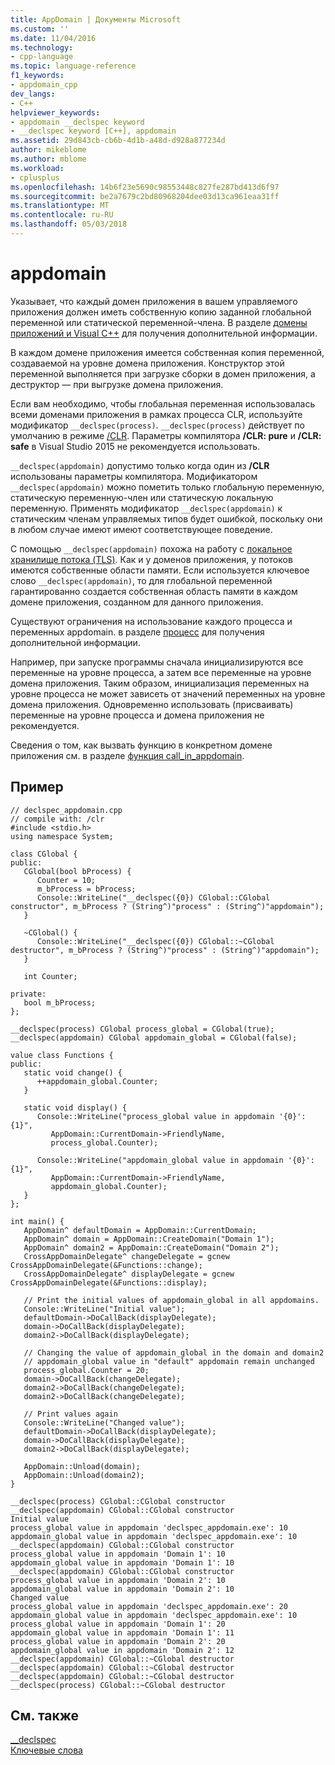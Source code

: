 ```yaml
---
title: AppDomain | Документы Microsoft
ms.custom: ''
ms.date: 11/04/2016
ms.technology:
- cpp-language
ms.topic: language-reference
f1_keywords:
- appdomain_cpp
dev_langs:
- C++
helpviewer_keywords:
- appdomain __declspec keyword
- __declspec keyword [C++], appdomain
ms.assetid: 29d843cb-cb6b-4d1b-a48d-d928a877234d
author: mikeblome
ms.author: mblome
ms.workload:
- cplusplus
ms.openlocfilehash: 14b6f23e5690c98553448c827fe287bd413d6f97
ms.sourcegitcommit: be2a7679c2bd80968204dee03d13ca961eaa31ff
ms.translationtype: MT
ms.contentlocale: ru-RU
ms.lasthandoff: 05/03/2018
---
```

# <a name="appdomain"></a>appdomain
Указывает, что каждый домен приложения в вашем управляемого приложения должен иметь собственную копию заданной глобальной переменной или статической переменной-члена. В разделе [домены приложений и Visual C++](../dotnet/application-domains-and-visual-cpp.md) для получения дополнительной информации.  
  
 В каждом домене приложения имеется собственная копия переменной, создаваемой на уровне домена приложения. Конструктор этой переменной выполняется при загрузке сборки в домен приложения, а деструктор — при выгрузке домена приложения.  
  
 Если вам необходимо, чтобы глобальная переменная использовалась всеми доменами приложения в рамках процесса CLR, используйте модификатор `__declspec(process)`. `__declspec(process)` действует по умолчанию в режиме [/CLR](../build/reference/clr-common-language-runtime-compilation.md). Параметры компилятора **/CLR: pure** и **/CLR: safe** в Visual Studio 2015 не рекомендуется использовать.  
  
 `__declspec(appdomain)` допустимо только когда один из **/CLR** использованы параметры компилятора. Модификатором `__declspec(appdomain)` можно пометить только глобальную переменную, статическую переменную-член или статическую локальную переменную. Применять модификатор `__declspec(appdomain)` к статическим членам управляемых типов будет ошибкой, поскольку они в любом случае имеют имеют соответствующее поведение.  
  
 С помощью `__declspec(appdomain)` похожа на работу с [локальное хранилище потока (TLS)](../parallel/thread-local-storage-tls.md). Как и у доменов приложения, у потоков имеются собственные области памяти. Если используется ключевое слово `__declspec(appdomain)`, то для глобальной переменной гарантированно создается собственная область памяти в каждом домене приложения, созданном для данного приложения.  
  
 Существуют ограничения на использование каждого процесса и переменных appdomain. в разделе [процесс](../cpp/process.md) для получения дополнительной информации.  
  
 Например, при запуске программы сначала инициализируются все переменные на уровне процесса, а затем все переменные на уровне домена приложения. Таким образом, инициализация переменных на уровне процесса не может зависеть от значений переменных на уровне домена приложения. Одновременно использовать (присваивать) переменные на уровне процесса и домена приложения не рекомендуется.  
  
 Сведения о том, как вызвать функцию в конкретном домене приложения см. в разделе [функция call_in_appdomain](../dotnet/call-in-appdomain-function.md).  
  
## <a name="example"></a>Пример  
  
```  
// declspec_appdomain.cpp  
// compile with: /clr  
#include <stdio.h>  
using namespace System;  
  
class CGlobal {  
public:  
   CGlobal(bool bProcess) {  
      Counter = 10;  
      m_bProcess = bProcess;  
      Console::WriteLine("__declspec({0}) CGlobal::CGlobal constructor", m_bProcess ? (String^)"process" : (String^)"appdomain");  
   }  
  
   ~CGlobal() {  
      Console::WriteLine("__declspec({0}) CGlobal::~CGlobal destructor", m_bProcess ? (String^)"process" : (String^)"appdomain");  
   }  
  
   int Counter;  
  
private:  
   bool m_bProcess;  
};  
  
__declspec(process) CGlobal process_global = CGlobal(true);  
__declspec(appdomain) CGlobal appdomain_global = CGlobal(false);  
  
value class Functions {  
public:  
   static void change() {  
      ++appdomain_global.Counter;  
   }  
  
   static void display() {  
      Console::WriteLine("process_global value in appdomain '{0}': {1}",   
         AppDomain::CurrentDomain->FriendlyName,  
         process_global.Counter);  
  
      Console::WriteLine("appdomain_global value in appdomain '{0}': {1}",   
         AppDomain::CurrentDomain->FriendlyName,  
         appdomain_global.Counter);  
   }  
};  
  
int main() {  
   AppDomain^ defaultDomain = AppDomain::CurrentDomain;  
   AppDomain^ domain = AppDomain::CreateDomain("Domain 1");  
   AppDomain^ domain2 = AppDomain::CreateDomain("Domain 2");  
   CrossAppDomainDelegate^ changeDelegate = gcnew CrossAppDomainDelegate(&Functions::change);  
   CrossAppDomainDelegate^ displayDelegate = gcnew CrossAppDomainDelegate(&Functions::display);  
  
   // Print the initial values of appdomain_global in all appdomains.  
   Console::WriteLine("Initial value");  
   defaultDomain->DoCallBack(displayDelegate);  
   domain->DoCallBack(displayDelegate);  
   domain2->DoCallBack(displayDelegate);  
  
   // Changing the value of appdomain_global in the domain and domain2  
   // appdomain_global value in "default" appdomain remain unchanged  
   process_global.Counter = 20;  
   domain->DoCallBack(changeDelegate);  
   domain2->DoCallBack(changeDelegate);  
   domain2->DoCallBack(changeDelegate);  
  
   // Print values again  
   Console::WriteLine("Changed value");  
   defaultDomain->DoCallBack(displayDelegate);  
   domain->DoCallBack(displayDelegate);  
   domain2->DoCallBack(displayDelegate);  
  
   AppDomain::Unload(domain);  
   AppDomain::Unload(domain2);  
}  
```  
  
```Output  
__declspec(process) CGlobal::CGlobal constructor  
__declspec(appdomain) CGlobal::CGlobal constructor  
Initial value  
process_global value in appdomain 'declspec_appdomain.exe': 10  
appdomain_global value in appdomain 'declspec_appdomain.exe': 10  
__declspec(appdomain) CGlobal::CGlobal constructor  
process_global value in appdomain 'Domain 1': 10  
appdomain_global value in appdomain 'Domain 1': 10  
__declspec(appdomain) CGlobal::CGlobal constructor  
process_global value in appdomain 'Domain 2': 10  
appdomain_global value in appdomain 'Domain 2': 10  
Changed value  
process_global value in appdomain 'declspec_appdomain.exe': 20  
appdomain_global value in appdomain 'declspec_appdomain.exe': 10  
process_global value in appdomain 'Domain 1': 20  
appdomain_global value in appdomain 'Domain 1': 11  
process_global value in appdomain 'Domain 2': 20  
appdomain_global value in appdomain 'Domain 2': 12  
__declspec(appdomain) CGlobal::~CGlobal destructor  
__declspec(appdomain) CGlobal::~CGlobal destructor  
__declspec(appdomain) CGlobal::~CGlobal destructor  
__declspec(process) CGlobal::~CGlobal destructor  
```  
  
## <a name="see-also"></a>См. также  
 [__declspec](../cpp/declspec.md)   
 [Ключевые слова](../cpp/keywords-cpp.md)